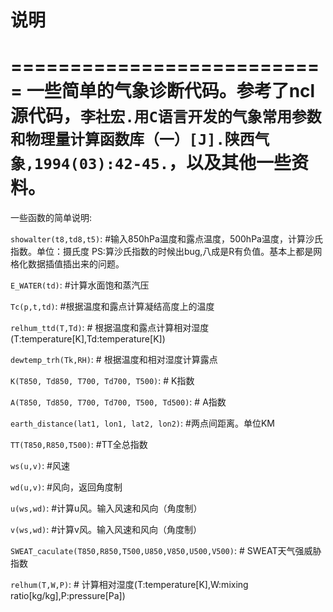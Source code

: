 # 说明
===========================
一些简单的气象诊断代码。参考了ncl源代码，`李社宏.用C语言开发的气象常用参数和物理量计算函数库（一）[J].陕西气象,1994(03):42-45.`，以及其他一些资料。
===========================

一些函数的简单说明:

`showalter(t8,td8,t5)`:  #输入850hPa温度和露点温度，500hPa温度，计算沙氏指数。单位：摄氏度  PS:算沙氏指数的时候出bug,八成是R有负值。基本上都是网格化数据插值插出来的问题。

`E_WATER(td)`:   #计算水面饱和蒸汽压

`Tc(p,t,td)`:   #根据温度和露点计算凝结高度上的温度

`relhum_ttd(T,Td)`:   # 根据温度和露点计算相对湿度(T:temperature[K],Td:temperature[K])

`dewtemp_trh(Tk,RH)`:   # 根据温度和相对湿度计算露点

`K(T850, Td850, T700, Td700, T500)`:  # K指数

`A(T850, Td850, T700, Td700, T500, Td500)`:  # A指数

`earth_distance(lat1, lon1, lat2, lon2)`:  #两点间距离。单位KM

`TT(T850,R850,T500)`:  #TT全总指数

`ws(u,v)`: #风速

`wd(u,v)`: #风向，返回角度制

`u(ws,wd)`: #计算u风。输入风速和风向（角度制）

`v(ws,wd)`: #计算v风。输入风速和风向（角度制）

`SWEAT_caculate(T850,R850,T500,U850,V850,U500,V500)`:   # SWEAT天气强威胁指数

`relhum(T,W,P)`:  # 计算相对湿度(T:temperature[K],W:mixing ratio[kg/kg],P:pressure[Pa])